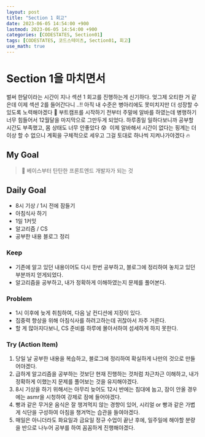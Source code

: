 ```yaml
---
layout: post
title: "Section 1 회고"
date: 2023-06-05 14:54:00 +900
lastmod: 2023-06-05 14:54:00 +900
categories: [CODESTATES, Section01]
tags: [CODESTATES, 코드스테이츠, Section01, 회고]
use_math: true
---
```


# Section 1을 마치면서
벌써 한달이라는 시간이 지나 섹션 1 회고를 진행하는게 신기하다. 엊그제 오티한 거 같은데 이제 섹션 2를 들어간다니 ..!! 아직 내 수준은 병아리에도 못미치지만 더 성장할 수 있도록 노력해야겠다 🐥 부트캠프를 시작하기 전부터 주말에 알바를 하였는데 병행하기 너무 힘들어서 12월달을 마지막으로 그만두게 되었다. 하루종일 일하다보니까 공부할 시간도 부족했고, 몸 상태도 너무 안좋았다 😰  이제 알바해서 시간이 없다는 핑계는 더 이상 할 수 없으니 계획을 구체적으로 세우고 그걸 토대로 하나씩 지켜나가야겠다 🔥

## My Goal
> 📌 베이스부터 탄탄한 프론트엔드 개발자가 되는 것

## Daily Goal

- 8시 기상 / 1시 전에 잠들기
- 아침식사 하기
- 1일 1커밋
- 알고리즘 / CS
- 공부한 내용 블로그 정리

### Keep
- 기존에 알고 있던 내용이어도 다시 한번 공부하고, 블로그에 정리하여 놓치고 있던 부분까지 얻게되었다.
- 알고리즘을 공부하고, 내가 정확하게 이해하였는지 문제를 풀어본다.

### Problem
- 1시 이후에 늦게 취침하여, 다음 날 컨디션에 지장이 있다.
- 집중력 향상을 위해 아침식사를 하려고하는데 귀찮아서 자주 거른다.
- 할 게 많아지다보니, CS 준비를 하루에 몰아서하여 섬세하게 하지 못한다.

### Try (Action Item)
1. 당일 날 공부한 내용을 복습하고, 블로그에 정리하여 확실하게 나만의 것으로 만들어야겠다.
2. 급하게 알고리즘을 공부하는 것보단 현재 진행하는 것처럼 차근차근 이해하고, 내가 정확하게 이했는지 문제를 풀어보는 것을 유지해야겠다.
3. 8시 기상을 하기 위해서는 아무리 늦어도 12시 반에는 침대에 눕고, 잠이 안올 경우에는 asmr을 시청하여 강제로 잠에 들어야겠다.
4. 빵과 같은 무거운 음식은 잘 챙겨먹지 않는 경향이 있어, 시리얼 or 빵과 같은 가볍게 식단을 구성하여 아침을 챙겨먹는 습관을 들여야겠다.
5. 매일은 아니더라도 화요일과 금요일 정규 수업이 끝난 후에, 일주일에 해야할 분량을 반으로 나누어 공부를 하여 꼼꼼하게 진행해야겠다.
